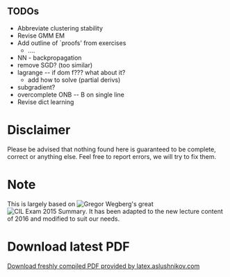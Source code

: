 ## TODOs

- Abbreviate clustering stability  
- Revise GMM EM
- Add outline of `proofs' from exercises
	- ....
- NN - backpropagation
- remove SGD? (too similar)
- lagrange -- if dom f??? what about it?
	- add how to solve (partial derivs)
- subgradient?
- overcomplete ONB -- B on single line
- Revise dict learning

# Disclaimer
Please be advised that nothing found here is guaranteed to be complete, correct or anything else. Feel free to report errors, we will try to fix them.

# Note
This is largely based on ![Gregor Wegberg's](https://github.com/groggi) great ![CIL Exam 2015 Summary](https://github.com/groggi/eth-cil-exam-summary).
It has been adapted to the new lecture content of 2016 and modified to suit our needs.

# Download latest PDF
[Download freshly compiled PDF provided by latex.aslushnikov.com](http://latex.aslushnikov.com/compile?git=https://github.com/PJK/eth-cil-exam-summary&target=main.tex)
